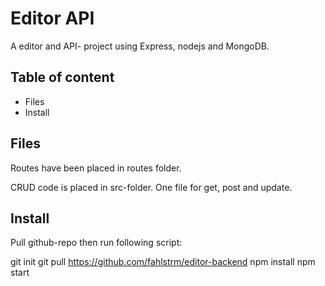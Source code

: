 # Editor API
A editor and API- project using Express, nodejs and MongoDB.

## Table of content
- Files
- Install 


## Files
Routes have been placed in routes folder.

CRUD code is placed in src-folder. One file for get, post and update.

## Install
Pull github-repo then run following script:

git init
git pull https://github.com/fahlstrm/editor-backend
npm install
npm start
